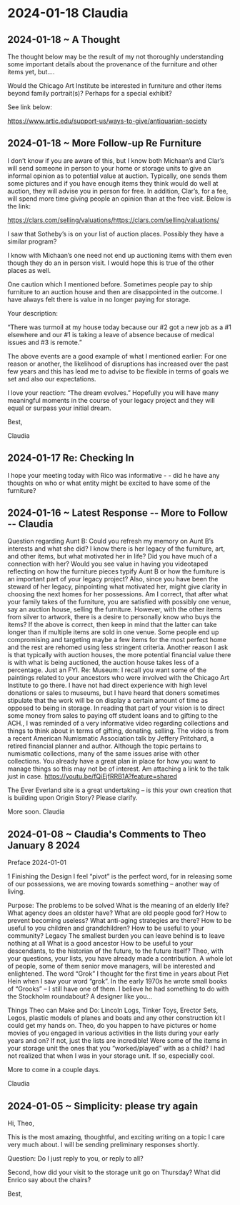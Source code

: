 # 2024-01-18 Claudia


## 2024-01-18 ~ A Thought

The thought below may be the result of my not thoroughly understanding some important details about the provenance of the furniture and other items yet, but….

Would the Chicago Art Institute be interested in furniture and other items beyond family portrait(s)?   Perhaps for a special exhibit?

See link below:

https://www.artic.edu/support-us/ways-to-give/antiquarian-society


## 2024-01-18 ~ More Follow-up Re Furniture


I don’t know if you are aware of this, but I know both Michaan’s and Clar’s  will send someone in person to your home or storage units to give an informal opinion as to  potential value at auction.  Typically, one sends them some pictures and if you have enough items they think would do well at auction, they will advise you in person for free.  In addition, Clar’s, for a fee, will spend more time giving people an opinion than at the free visit.    Below is the link:

https://clars.com/selling/valuations/https://clars.com/selling/valuations/

I saw that Sotheby’s is on your list of auction places.  Possibly they have a similar program?

I know with Michaan’s one need not end up auctioning items with them even though they do an in person visit.  I would hope this is true of the other places as well.

One caution which I mentioned before.  Sometimes people pay to ship furniture to an auction house and then are disappointed in the outcome. I have always felt there is value in no longer paying for storage.


Your description:

“There was turmoil at my house today because our #2 got a new job as a #1 elsewhere and our #1 is taking a leave of absence because of medical issues and #3 is remote.”

The above events are a good example of what I mentioned earlier:  For one reason or another, the likelihood of disruptions has increased over the past few years and this has lead me to advise to be flexible in terms of goals we set and also our expectations.

I love your reaction:  “The dream evolves.”  Hopefully you will have many meaningful moments in the course of your legacy project and they will equal or surpass your initial dream.

Best,

Claudia

## 2024-01-17 Re: Checking In

I hope your meeting today with Rico was informative - - did he have any thoughts on who or what entity might be excited to have some of the furniture?


## 2024-01-16 ~ Latest Response -- More to Follow -- Claudia

Question regarding Aunt B:  Could you refresh my memory on Aunt B’s interests and what she did?  I know there is her legacy of the furniture, art, and other items, but what motivated her in life?  Did you have much of a connection with her?
Would you see value in having you videotaped reflecting on how the furniture pieces typify Aunt B or how the furniture is an important part of your legacy project?  Also, since you have been the steward of her legacy, pinpointing what motivated her, might give clarity in choosing the next homes for her possessions.
Am I correct, that after what your family takes of the furniture, you are satisfied with possibly one venue, say an auction house, selling the furniture.  However, with the other items from silver to artwork, there is a desire to personally know who buys the items?
If the above is correct, then keep in mind that the latter can take longer than if multiple items are sold in one venue.  Some people end up compromising and targeting maybe a few items for the most perfect home and the rest are rehomed using less stringent criteria.
Another reason I ask is that typically with auction houses, the more potential financial value there is with what is being auctioned, the auction house takes less of a percentage.  Just an FYI.
Re:  Museum:  I recall you want some of the paintings related to your ancestors who were involved with the Chicago Art Institute to go there. I have not had direct experience with high level donations or sales to museums, but I have heard that doners sometimes stipulate that the work will be on display a certain amount of time as opposed to being in storage.
In reading that part of your vision is to direct some money from sales to paying off student loans and to gifting to the ACH., I was reminded of a very informative video regarding collections and things to think about in terms of gifting, donating, selling.  The video is from a recent American Numismatic Association talk by Jeffery Pritchard, a retired financial planner and author.  Although the topic pertains to numismatic collections, many of the same issues arise with other collections.  You already have a great plan in place for how you want to manage things so this may not be of interest.  Am attaching a link to the talk just in case.
https://youtu.be/fQiEjfRRB1A?feature=shared

The Ever Everland site is a great undertaking – is this your own creation that is building upon Origin Story?   Please clarify.

More soon.
Claudia


## 2024-01-08 ~ Claudia's Comments to Theo January 8 2024


Preface 2024-01-01

1 Finishing the Design
I feel “pivot” is the perfect word, for in releasing some of our possessions, we are moving towards something – another way of living.

Purpose: The problems to be solved
What is the meaning of an elderly life?
What agency does an oldster have?
What are old people good for?
How to prevent becoming useless?
What anti-aging strategies are there?
How to be useful to you children and grandchildren?
How to be useful to your community?
Legacy
The smallest burden you can leave behind is to leave nothing at all
What is a good ancestor
How to be useful to your descendants, to the historian of the future, to the future itself?
Theo, with your questions, your lists, you have already made a contribution.  A whole lot of people, some of them senior move managers, will be interested and enlightened.
The word “Grok”
I thought for the first time in years about Piet Hein when I saw your word “grok”.  In the early 1970s he wrote small books of “Grooks” – I still have one of them.   I believe he had something to do with the Stockholm roundabout?  A designer like you…

Things Theo can Make and Do:
Lincoln Logs, Tinker Toys, Erector Sets, Legos, plastic models of planes and boats and any other construction kit I could get my hands on.
Theo, do you happen to have pictures or home movies of you engaged in various activities in the lists during your early years and on?  If not, just the lists are incredible!
Were some of the items in your storage unit the ones that you “worked/played” with as a child?   I had not realized that when I was in your storage unit.  If so, especially cool.

More to come in a couple days.

Claudia


## 2024-01-05 ~ Simplicity: please try again

Hi, Theo,

This is the most amazing, thoughtful, and exciting writing on a topic I care very much about.  I will be sending preliminary responses shortly.

Question:  Do I just reply to you, or reply to all?

Second, how did your visit to the storage unit go on Thursday?  What did Enrico say about the chairs?

Best,
